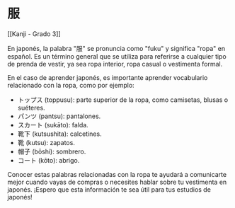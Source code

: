 # 服

[[Kanji - Grado 3]]

En japonés, la palabra "服" se pronuncia como "fuku" y significa "ropa" en español. Es un término general que se utiliza para referirse a cualquier tipo de prenda de vestir, ya sea ropa interior, ropa casual o vestimenta formal. 

En el caso de aprender japonés, es importante aprender vocabulario relacionado con la ropa, como por ejemplo:

- トップス (toppusu): parte superior de la ropa, como camisetas, blusas o suéteres.
- パンツ (pantsu): pantalones.
- スカート (sukāto): falda.
- 靴下 (kutsushita): calcetines.
- 靴 (kutsu): zapatos.
- 帽子 (bōshi): sombrero.
- コート (kōto): abrigo.

Conocer estas palabras relacionadas con la ropa te ayudará a comunicarte mejor cuando vayas de compras o necesites hablar sobre tu vestimenta en japonés. ¡Espero que esta información te sea útil para tus estudios de japonés!
